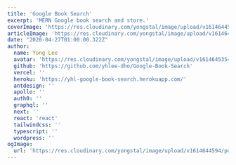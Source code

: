 ```yaml
---
title: 'Google Book Search'
excerpt: 'MERN Google book search and store.'
coverImage: 'https://res.cloudinary.com/yongstal/image/upload/v1614644595/portfolio/googleBook_poyqij.jpg'
articleImage: 'https://res.cloudinary.com/yongstal/image/upload/v1614644595/portfolio/googleBook_poyqij.jpg'
date: "2020-04-27T01:00:00.322Z"
author:
  name: Yong Lee
  avatar: 'https://res.cloudinary.com/yongstal/image/upload/v1614645354/portfolio/IMG_0185C_rknqbd.jpg'
  github: 'https://github.com/yhlee-dho/Google-Book-Search'
  vercel: ''
  heroku: 'https://yhl-google-book-search.herokuapp.com/'
  antdesign: ''
  apollo: ''
  auth0: ''
  graphql: ''
  next: ''
  react: 'react'
  tailwindcss: ''
  typescript: ''
  wordpress: ''
ogImage:
  url: 'https://res.cloudinary.com/yongstal/image/upload/v1614644594/portfolio-size_300x200px_e0xr5f.png'
---
```

